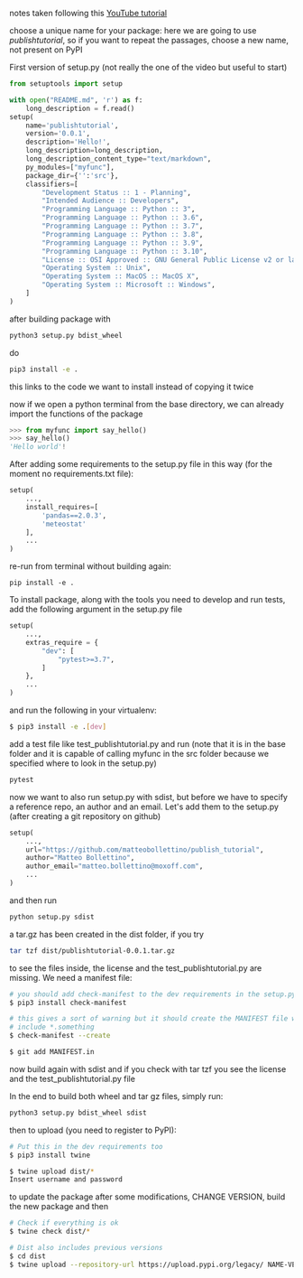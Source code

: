 notes taken following this [YouTube tutorial](https://www.youtube.com/watch?v=GIF3LaRqgXo&t=3s)

choose a unique name for your package: here we are going to use _publishtutorial_, so if you want to repeat the passages, choose a new name, not present on PyPI

First version of setup.py (not really the one of the video but useful to start)

```python
from setuptools import setup

with open("README.md", 'r') as f:
    long_description = f.read()
setup(
    name='publishtutorial',
    version='0.0.1',
    description='Hello!',
    long_description=long_description,
    long_description_content_type="text/markdown",
    py_modules=["myfunc"],
    package_dir={'':'src'},
    classifiers=[
        "Development Status :: 1 - Planning",
        "Intended Audience :: Developers",
        "Programming Language :: Python :: 3",
        "Programming Language :: Python :: 3.6",
        "Programming Language :: Python :: 3.7",
        "Programming Language :: Python :: 3.8",
        "Programming Language :: Python :: 3.9",
        "Programming Language :: Python :: 3.10",
        "License :: OSI Approved :: GNU General Public License v2 or later (GPLv2+)",
        "Operating System :: Unix",
        "Operating System :: MacOS :: MacOS X",
        "Operating System :: Microsoft :: Windows",
    ]
)
```

after building package with
```bash
python3 setup.py bdist_wheel
```

do
```bash
pip3 install -e .
```
this links to the code we want to install instead of copying it twice

now if we open a python terminal from the base directory, we can already import the functions of the package
```python
>>> from myfunc import say_hello()
>>> say_hello()
'Hello world'!
```

After adding some requirements to the setup.py file in this way (for the moment no requirements.txt file):
```python
setup(
    ...,
    install_requires=[
        'pandas==2.0.3',
        'meteostat'
    ],
    ...
)
```

re-run from terminal without building again:
```
pip install -e .
```

To install package, along with the tools you need to develop and run tests, add the following argument in the setup.py file
```python
setup(
    ...,
    extras_require = {
        "dev": [
            "pytest>=3.7",
        ]
    },
    ...
)
```
and run the following in your virtualenv:
```bash
$ pip3 install -e .[dev]
```

add a test file like test_publishtutorial.py and run (note that it is in the base folder and it is capable of calling myfunc in the src folder because we specified where to look in the setup.py)
```bash
pytest
```

now we want to also run setup.py with sdist, but before we have to specify a reference repo, an author and an email.
Let's add them to the setup.py (after creating a git repository on github)
```python
setup(
    ...,
    url="https://github.com/matteobollettino/publish_tutorial",
    author="Matteo Bollettino",
    author_email="matteo.bollettino@moxoff.com",
    ...
)
```

and then run
```bash
python setup.py sdist
```

a tar.gz has been created in the dist folder, if you try
```bash
tar tzf dist/publishtutorial-0.0.1.tar.gz
```
to see the files inside, the license and the test_publishtutorial.py are missing.
We need a manifest file:
```bash
# you should add check-manifest to the dev requirements in the setup.py
$ pip3 install check-manifest 

# this gives a sort of warning but it should create the MANIFEST file with the
# include *.something
$ check-manifest --create

$ git add MANIFEST.in
```

now build again with sdist and if you check with tar tzf you see the license and the test_publishtutorial.py file

In the end to build both wheel and tar gz files, simply run:
```bash
python3 setup.py bdist_wheel sdist
```

then to upload (you need to register to PyPI):
```bash
# Put this in the dev requirements too
$ pip3 install twine

$ twine upload dist/*
Insert username and password
```

to update the package after some modifications,
CHANGE VERSION, build the new package and then
```bash
# Check if everything is ok
$ twine check dist/*

# Dist also includes previous versions
$ cd dist
$ twine upload --repository-url https://upload.pypi.org/legacy/ NAME-VERSION-py3-none-any.whl NAME-VERSION.tar.gz
```